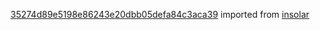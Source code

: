 [35274d89e5198e86243e20dbb05defa84c3aca39](https://github.com/insolar/insolar/commit/35274d89e5198e86243e20dbb05defa84c3aca39) imported from [insolar](https://github.com/insolar/insolar)
